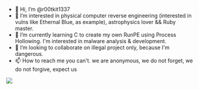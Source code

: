 - 👋 Hi, I’m @r00tkit1337
- 👀 I’m interested in physical computer reverse engineering (interested in vulns like Ethernal Blue, as example), astrophysics lover && Ruby master.
- 🌱 I’m currently learning C to create my own RunPE using Process Hollowing. I'm interested in malware analysis & development. 
- 💞️ I’m looking to collaborate on illegal project only, because I'm dangerous.
- 📫 How to reach me you can't.
we are anonymous, we do not forget, we do not forgive, expect us
<img src="https://images-wixmp-ed30a86b8c4ca887773594c2.wixmp.com/f/d413fdf4-32b7-49c7-8d6d-f4891595d3fa/d9f7avv-9a5aada7-7226-4487-b5ae-392f76da7b4a.jpg/v1/fill/w_1024,h_640,q_75,strp/anonymous_fuck_the_world_by_guyfawkesmaskers_d9f7avv-fullview.jpg?token=eyJ0eXAiOiJKV1QiLCJhbGciOiJIUzI1NiJ9.eyJzdWIiOiJ1cm46YXBwOjdlMGQxODg5ODIyNjQzNzNhNWYwZDQxNWVhMGQyNmUwIiwiaXNzIjoidXJuOmFwcDo3ZTBkMTg4OTgyMjY0MzczYTVmMGQ0MTVlYTBkMjZlMCIsIm9iaiI6W1t7ImhlaWdodCI6Ijw9NjQwIiwicGF0aCI6IlwvZlwvZDQxM2ZkZjQtMzJiNy00OWM3LThkNmQtZjQ4OTE1OTVkM2ZhXC9kOWY3YXZ2LTlhNWFhZGE3LTcyMjYtNDQ4Ny1iNWFlLTM5MmY3NmRhN2I0YS5qcGciLCJ3aWR0aCI6Ijw9MTAyNCJ9XV0sImF1ZCI6WyJ1cm46c2VydmljZTppbWFnZS5vcGVyYXRpb25zIl19.SeAlJuOJDfIFGBaDnSitbm8iLIirlX8DmcbOeyynPYc">
